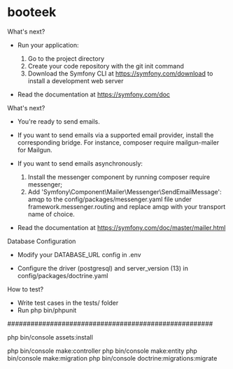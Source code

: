 # booteek
              
 What's next? 
              

  * Run your application:
    1. Go to the project directory
    2. Create your code repository with the git init command
    3. Download the Symfony CLI at https://symfony.com/download to install a development web server

  * Read the documentation at https://symfony.com/doc

              
 What's next? 
              

  * You're ready to send emails.

  * If you want to send emails via a supported email provider, install
    the corresponding bridge.
    For instance, composer require mailgun-mailer for Mailgun.

  * If you want to send emails asynchronously:

    1. Install the messenger component by running composer require messenger;
    2. Add 'Symfony\Component\Mailer\Messenger\SendEmailMessage': amqp to the
       config/packages/messenger.yaml file under framework.messenger.routing
       and replace amqp with your transport name of choice.

  * Read the documentation at https://symfony.com/doc/master/mailer.html

                        
 Database Configuration 
                        

  * Modify your DATABASE_URL config in .env

  * Configure the driver (postgresql) and
    server_version (13) in config/packages/doctrine.yaml

              
 How to test? 
              

  * Write test cases in the tests/ folder
  * Run php bin/phpunit

#####################################################

 php bin/console assets:install

 php bin/console make:controller
 php bin/console make:entity
 php bin/console make:migration
 php bin/console doctrine:migrations:migrate

